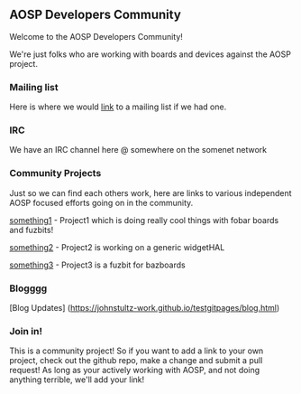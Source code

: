 ## AOSP Developers Community

Welcome to the AOSP Developers Community!

We're just folks who are working with boards and devices against the AOSP project.

### Mailing list

Here is where we would [link](https://nowhere) to a mailing list if we had one.

### IRC

We have an IRC channel here @ somewhere on the somenet network

### Community Projects

Just so we can find each others work, here are links to various independent AOSP focused efforts going on in the community.

[something1](http://nowhere) - Project1 which is doing really cool things with fobar boards and fuzbits!

[something2](http://nowhere) - Project2 is working on a generic widgetHAL

[something3](http://nowhere) - Project3 is a fuzbit for bazboards


### Blogggg
[Blog Updates] (https://johnstultz-work.github.io/testgitpages/blog.html)


### Join in!

This is a community project! So if you want to add a link to your own project, check out the github repo, make a change and submit a pull request!
As long as your actively working with AOSP, and not doing anything terrible, we'll add your link!
